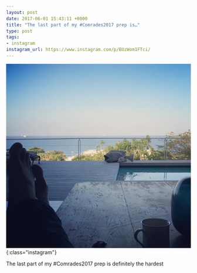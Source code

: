 ```yaml
---
layout: post
date: 2017-06-01 15:43:11 +0000
title: "The last part of my #Comrades2017 prep is…"
type: post
tags:
- instagram
instagram_url: https://www.instagram.com/p/BUzWom1FTci/
---
```


![Instagram - BUzWom1FTci](/assets/BUzWom1FTci.jpg){:class="instagram"}

The last part of my #Comrades2017 prep is definitely the hardest
